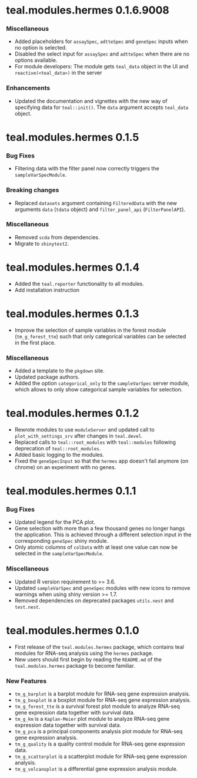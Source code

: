 # teal.modules.hermes 0.1.6.9008

### Miscellaneous
* Added placeholders for `assaySpec`, `adtteSpec` and `geneSpec` inputs when no option is selected.
* Disabled the select input for `assaySpec` and `adtteSpec` when there are no options available.
* For module developers: The module gets `teal_data` object in the UI and `reactive(<teal_data>)` in the server

### Enhancements

* Updated the documentation and vignettes with the new way of specifying data for `teal::init()`. The `data` argument accepts `teal_data` object.

# teal.modules.hermes 0.1.5

### Bug Fixes
* Filtering data with the filter panel now correctly triggers the `sampleVarSpecModule`.

### Breaking changes
* Replaced `datasets` argument containing `FilteredData` with the new arguments `data` (`tdata` object) and `filter_panel_api` (`FilterPanelAPI`).

### Miscellaneous
* Removed `scda` from dependencies.
* Migrate to `shinytest2`.

# teal.modules.hermes 0.1.4

* Added the `teal.reporter` functionality to all modules.
* Add installation instruction

# teal.modules.hermes 0.1.3

* Improve the selection of sample variables in the forest module (`tm_g_forest_tte`) such that only categorical variables can be selected in the first place.

### Miscellaneous
* Added a template to the `pkgdown` site.
* Updated package authors.
* Added the option `categorical_only` to the `sampleVarSpec` server module, which allows to only show categorical sample variables for selection.

# teal.modules.hermes 0.1.2

* Rewrote modules to use `moduleServer` and updated call to `plot_with_settings_srv` after changes in `teal.devel`.
* Replaced calls to `teal::root_modules` with `teal::modules` following deprecation of `teal::root_modules`.
* Added basic logging to the modules.
* Fixed the `geneSpecInput` so that the `hermes` app doesn't fail anymore (on chrome) on an experiment with no genes.

# teal.modules.hermes 0.1.1

### Bug Fixes
* Updated legend for the PCA plot.
* Gene selection with more than a few thousand genes no longer hangs the application. This is achieved through a different selection input in the corresponding `geneSpec` shiny module.
* Only atomic columns of `colData` with at least one value can now be selected in the `sampleVarSpecModule`.

### Miscellaneous
* Updated R version requirement to >= 3.6.
* Updated `sampleVarSpec` and `geneSpec` modules with new icons to remove warnings when using shiny version >= 1.7.
* Removed dependencies on deprecated packages `utils.nest` and `test.nest`.

# teal.modules.hermes 0.1.0
* First release of the `teal.modules.hermes` package, which contains teal modules for RNA-seq analysis using the `hermes` package.
* New users should first begin by reading the `README.md` of the `teal.modules.hermes` package to become familiar.

### New Features
* `tm_g_barplot` is a barplot module for RNA-seq gene expression analysis.
* `tm_g_boxplot` is a boxplot module for RNA-seq gene expression analysis.
* `tm_g_forest_tte` is a survival forest plot module to analyze RNA-seq gene expression data together with survival data.
* `tm_g_km` is a `Kaplan-Meier` plot module to analyze RNA-seq gene expression data together with survival data.
* `tm_g_pca` is a principal components analysis plot module for RNA-seq gene expression analysis.
* `tm_g_quality` is a quality control module for RNA-seq gene expression data.
* `tm_g_scatterplot` is a scatterplot module for RNA-seq gene expression analysis.
* `tm_g_volcanoplot` is a differential gene expression analysis module.
